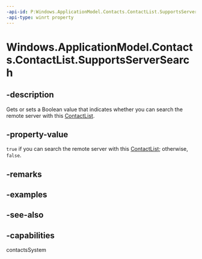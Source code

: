 ```yaml
---
-api-id: P:Windows.ApplicationModel.Contacts.ContactList.SupportsServerSearch
-api-type: winrt property
---
```


<!-- Property syntax
public bool SupportsServerSearch { get;  set; }
-->

# Windows.ApplicationModel.Contacts.ContactList.SupportsServerSearch

## -description
Gets or sets a Boolean value that indicates whether you can search the remote server with this [ContactList](contactlist.md).

## -property-value
`true` if you can search the remote server with this [ContactList](contactlist.md); otherwise, `false`.

## -remarks

## -examples

## -see-also

## -capabilities
contactsSystem
